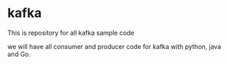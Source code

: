 # kafka
This is repository for all kafka sample code

we will have all consumer and producer code for kafka with python, java and Go.